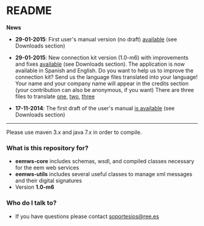 # README #

**News**

* **29-01-2015**: First user's manual version (no draft) [available](https://bitbucket.org/smree/eemws-core/downloads/user's%20manual.pdf) (see Downloads section)
* **29-01-2015**: New connection kit version (1.0-m6) with improvements and fixes [available](https://bitbucket.org/smree/eemws-core/downloads/eemws-kit-1.0-m6.jar) (see Downloads section). The application is now available in Spanish and English. 
Do you want to help us to improve the connection kit?
Send us the language files translated into your language! Your name and your company name will appear in the credits section (your contribution can also be anonymous, if you want)
There are three files to translate [one](https://bitbucket.org/smree/eemws-core/src/3829c5a32b6d6295e71709f987340c5f5d33eb3d/eemws-utils/src/main/resources/properties/utils_messages.properties?at=master), [two](https://bitbucket.org/smree/eemws-client/src/a10ca3be3ce2218ff050367d2a0ea2219021e7b4/eemws-client/src/main/resources/properties/client_messages.properties?at=master), [three](https://bitbucket.org/smree/eemws-client/src/a10ca3be3ce2218ff050367d2a0ea2219021e7b4/eemws-kit/core-kit/src/main/resources/properties/messages.properties?at=master)
 

* **17-11-2014**: The first draft of the user's manual [is available](https://bitbucket.org/smree/eemws-core/downloads/user's%20manual.pdf) (see Downloads section)


----

Please use maven 3.x and java 7.x in order to compile.

### What is this repository for? ###

* **eemws-core** includes schemas, wsdl, and compiled classes necessary for the eem web services
* **eemws-utils** includes several useful classes to manage xml messages and their digital signatures
* Version **1.0-m6**

### Who do I talk to? ###

* If you have questions please contact soportesios@ree.es
